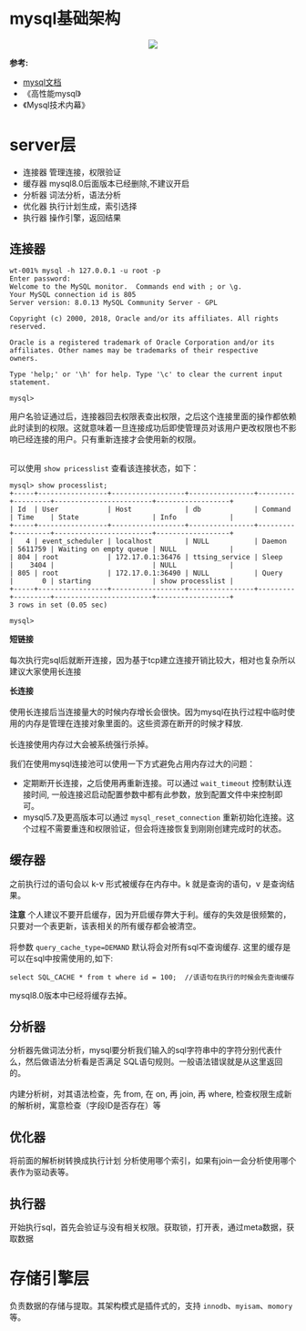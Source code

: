 # mysql基础架构

<p align='center'>
<img src='https://github.com/w1991668899/blog/blob/master/image/mysql/mysql%E5%9F%BA%E6%9C%AC%E6%9E%B6%E6%9E%84.jpg'>
</p>

**参考:**

-  [mysql文档](https://dev.mysql.com/doc/refman/8.0/en/)
- 《高性能mysql》
- 《Mysql技术内幕》

# server层

- 连接器 管理连接，权限验证
- 缓存器 mysql8.0后面版本已经删除,不建议开启
- 分析器 词法分析，语法分析
- 优化器 执行计划生成，索引选择
- 执行器 操作引擎，返回结果

## 连接器

```
wt-001% mysql -h 127.0.0.1 -u root -p
Enter password: 
Welcome to the MySQL monitor.  Commands end with ; or \g.
Your MySQL connection id is 805
Server version: 8.0.13 MySQL Community Server - GPL

Copyright (c) 2000, 2018, Oracle and/or its affiliates. All rights reserved.

Oracle is a registered trademark of Oracle Corporation and/or its
affiliates. Other names may be trademarks of their respective
owners.

Type 'help;' or '\h' for help. Type '\c' to clear the current input statement.

mysql> 

```

用户名验证通过后，连接器回去权限表查出权限，之后这个连接里面的操作都依赖此时读到的权限。这就意味着一旦连接成功后即使管理员对该用户更改权限也不影响已经连接的用户。只有重新连接才会使用新的权限。<br><br>

可以使用 `show pricesslist` 查看该连接状态，如下：

```
mysql> show processlist;
+-----+-----------------+------------------+----------------+---------+---------+------------------------+------------------+
| Id  | User            | Host             | db             | Command | Time    | State                  | Info             |
+-----+-----------------+------------------+----------------+---------+---------+------------------------+------------------+
|   4 | event_scheduler | localhost        | NULL           | Daemon  | 5611759 | Waiting on empty queue | NULL             |
| 804 | root            | 172.17.0.1:36476 | ttsing_service | Sleep   |    3404 |                        | NULL             |
| 805 | root            | 172.17.0.1:36490 | NULL           | Query   |       0 | starting               | show processlist |
+-----+-----------------+------------------+----------------+---------+---------+------------------------+------------------+
3 rows in set (0.05 sec)

mysql> 

```

**短链接**<br><br>
每次执行完sql后就断开连接，因为基于tcp建立连接开销比较大，相对也复杂所以建议大家使用长连接

**长连接**<br><br>
使用长连接后当连接量大的时候内存增长会很快。因为mysql在执行过程中临时使用的内存是管理在连接对象里面的。这些资源在断开的时候才释放.<br><br>
长连接使用内存过大会被系统强行杀掉。

我们在使用mysql连接池可以使用一下方式避免占用内存过大的问题：

- 定期断开长连接，之后使用再重新连接。可以通过 `wait_timeout` 控制默认连接时间, 一般连接迟启动配置参数中都有此参数，放到配置文件中来控制即可。
- mysql5.7及更高版本可以通过 `mysql_reset_connection` 重新初始化连接。这个过程不需要重连和权限验证，但会将连接恢复到刚刚创建完成时的状态。

## 缓存器

之前执行过的语句会以 k-v 形式被缓存在内存中。k 就是查询的语句，v 是查询结果。

**注意**
个人建议不要开启缓存，因为开启缓存弊大于利。缓存的失效是很频繁的，只要对一个表更新，该表相关的所有缓存都会被清空。<br><br>
将参数 `query_cache_type=DEMAND` 默认将会对所有sql不查询缓存.
这里的缓存是可以在sql中按需使用的,如下:
```
select SQL_CACHE * from t where id = 100;  //该语句在执行的时候会先查询缓存
```

mysql8.0版本中已经将缓存去掉。

## 分析器

分析器先做词法分析，mysql要分析我们输入的sql字符串中的字符分别代表什么，然后做语法分析看是否满足 SQL语句规则。一般语法错误就是从这里返回的。<br><br>
内建分析树，对其语法检查，先 from, 在 on, 再 join, 再 where, 检查权限生成新的解析树，寓意检查（字段ID是否存在）等

## 优化器

将前面的解析树转换成执行计划
分析使用哪个索引，如果有join一会分析使用哪个表作为驱动表等。

## 执行器

开始执行sql，首先会验证与没有相关权限。获取锁，打开表，通过meta数据，获取数据
# 存储引擎层

负责数据的存储与提取。其架构模式是插件式的，支持 `innodb`、`myisam`、`momory` 等。


